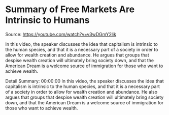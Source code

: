 # Summary of Free Markets Are Intrinsic to Humans

Source: https://youtube.com/watch?v=v3wDGmY2lik

In this video, the speaker discusses the idea that capitalism is intrinsic to the human species, and that it is a necessary part of a society in order to allow for wealth creation and abundance. He argues that groups that despise wealth creation will ultimately bring society down, and that the American Dream is a welcome source of immigration for those who want to achieve wealth.

Detail Summary: 
00:00:00
In this video, the speaker discusses the idea that capitalism is intrinsic to the human species, and that it is a necessary part of a society in order to allow for wealth creation and abundance. He also argues that groups that despise wealth creation will ultimately bring society down, and that the American Dream is a welcome source of immigration for those who want to achieve wealth.

